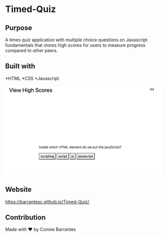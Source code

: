 # Timed-Quiz

## Purpose
A times quiz application with multiple choice questions on Javascript fundamentals that stores high scores for users to measure progress compared to other peers. 

## Built with
*HTML
*CSS
*Javascript

![Mockup of final product](https://github.com/barrantesc/Timed-Quiz/blob/main/FinalProduct.png) 

## Website
https://barrantesc.github.io/Timed-Quiz/

## Contribution
Made with ❤️ by Connie Barrantes